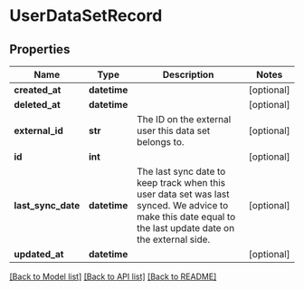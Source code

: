 # UserDataSetRecord

## Properties
Name | Type | Description | Notes
------------ | ------------- | ------------- | -------------
**created_at** | **datetime** |  | [optional] 
**deleted_at** | **datetime** |  | [optional] 
**external_id** | **str** | The ID on the external user this data set belongs to. | [optional] 
**id** | **int** |  | [optional] 
**last_sync_date** | **datetime** | The last sync date to keep track when this user data set was last synced. We advice to make this date equal to the last update date on the external side. | [optional] 
**updated_at** | **datetime** |  | [optional] 

[[Back to Model list]](../README.md#documentation-for-models) [[Back to API list]](../README.md#documentation-for-api-endpoints) [[Back to README]](../README.md)


